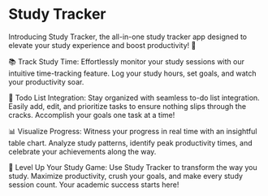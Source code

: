  <h1>Study Tracker</h1>
Introducing Study Tracker, the all-in-one study tracker app designed to elevate your study experience and boost productivity! 🚀


📚 Track Study Time:
Effortlessly monitor your study sessions with our intuitive time-tracking feature. Log your study hours, set goals, and watch your productivity soar.

📅 Todo List Integration:
Stay organized with seamless to-do list integration. Easily add, edit, and prioritize tasks to ensure nothing slips through the cracks. Accomplish your goals one task at a time!

📊 Visualize Progress:
Witness your progress in real time with an insightful table chart. Analyze study patterns, identify peak productivity times, and celebrate your achievements along the way.

🚀 Level Up Your Study Game:
Use Study Tracker to transform the way you study. Maximize productivity, crush your goals, and make every study session count. Your academic success starts here!
